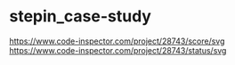 # stepin_case-study
https://www.code-inspector.com/project/28743/score/svg
https://www.code-inspector.com/project/28743/status/svg
